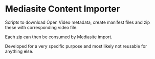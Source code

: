 # Mediasite Content Importer

Scripts to download Open Video metadata, create manifest files and zip these with corresponding video file. 

Each zip can then be consumed by Mediasite import.

Developed for a very specific purpose and most likely not reusable for anything else.